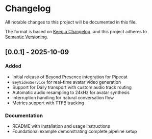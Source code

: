 # Changelog

All notable changes to this project will be documented in this file.

The format is based on [Keep a Changelog](https://keepachangelog.com/en/1.0.0/),
and this project adheres to [Semantic Versioning](https://semver.org/spec/v2.0.0.html).

## [0.0.1] - 2025-10-09

### Added
- Initial release of Beyond Presence integration for Pipecat
- `BeyVideoService` for real-time avatar video generation
- Support for Daily transport with custom audio track routing
- Automatic audio resampling to 24kHz for avatar synthesis
- Interruption handling for natural conversation flow
- Metrics support with TTFB tracking

### Documentation
- README with installation and usage instructions
- Foundational example demonstrating complete pipeline setup
